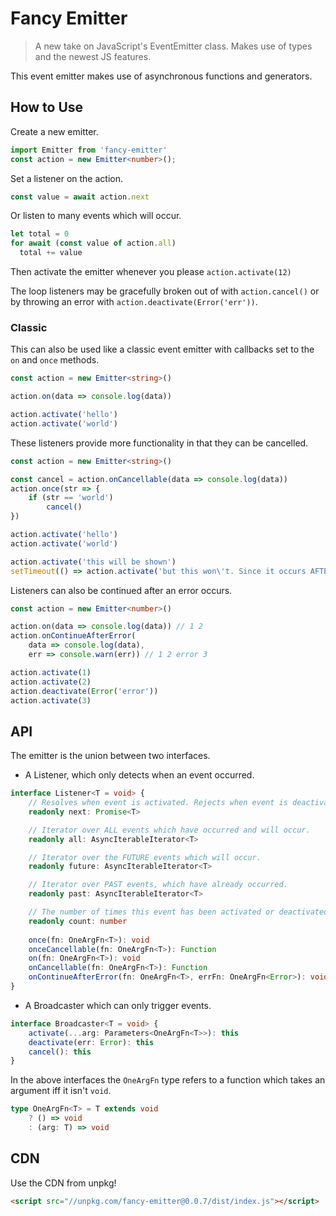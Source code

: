 # Fancy Emitter
> A new take on JavaScript's EventEmitter class. Makes use of types and the newest JS features.

This event emitter makes use of asynchronous functions and generators.

## How to Use
Create a new emitter.

```typescript
import Emitter from 'fancy-emitter'
const action = new Emitter<number>();
```

Set a listener on the action. 
```typescript
const value = await action.next
```

Or listen to many events which will occur.
```typescript
let total = 0
for await (const value of action.all)
  total += value
```

Then activate the emitter whenever you please `action.activate(12)`

The loop listeners may be gracefully broken out of with `action.cancel()`
or by throwing an error with `action.deactivate(Error('err'))`.

### Classic
This can also be used like a classic event emitter with callbacks set to the `on` and `once` methods.
```typescript
const action = new Emitter<string>()

action.on(data => console.log(data))

action.activate('hello')
action.activate('world')
```

These listeners provide more functionality in that they can be cancelled.
```typescript
const action = new Emitter<string>()

const cancel = action.onCancellable(data => console.log(data))
action.once(str => {
    if (str == 'world')
        cancel()
})

action.activate('hello')
action.activate('world')

action.activate('this will be shown')
setTimeout(() => action.activate('but this won\'t. Since it occurs AFTER the cancel has time to propagate'))
```

Listeners can also be continued after an error occurs.
```typescript
const action = new Emitter<number>()

action.on(data => console.log(data)) // 1 2
action.onContinueAfterError(
    data => console.log(data),
    err => console.warn(err)) // 1 2 error 3

action.activate(1)
action.activate(2)
action.deactivate(Error('error'))
action.activate(3)
```

## API
The emitter is the union between two interfaces.

+ A Listener, which only detects when an event occurred.
```typescript
interface Listener<T = void> {
    // Resolves when event is activated. Rejects when event is deactivated or cancelled.
    readonly next: Promise<T>

    // Iterator over ALL events which have occurred and will occur.
    readonly all: AsyncIterableIterator<T>

    // Iterator over the FUTURE events which will occur.
    readonly future: AsyncIterableIterator<T>

    // Iterator over PAST events, which have already occurred.
    readonly past: AsyncIterableIterator<T>

    // The number of times this event has been activated or deactivated.
    readonly count: number
    
    once(fn: OneArgFn<T>): void
    onceCancellable(fn: OneArgFn<T>): Function
    on(fn: OneArgFn<T>): void
    onCancellable(fn: OneArgFn<T>): Function
    onContinueAfterError(fn: OneArgFn<T>, errFn: OneArgFn<Error>): void
}
```

+ A Broadcaster which can only trigger events.
```typescript
interface Broadcaster<T = void> {
    activate(...arg: Parameters<OneArgFn<T>>): this
    deactivate(err: Error): this
    cancel(): this
}
```

In the above interfaces the `OneArgFn` type refers to a function which takes an argument iff it isn't `void`.
```typescript
type OneArgFn<T> = T extends void
    ? () => void
    : (arg: T) => void
```

## CDN
Use the CDN from unpkg!
```html
<script src="//unpkg.com/fancy-emitter@0.0.7/dist/index.js"></script>
```